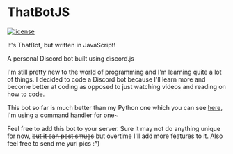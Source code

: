 # ThatBotJS
[![license](https://img.shields.io/github/license/faizal101/ThatBotJS.svg?style=for-the-badge)](https://github.com/faizal101/ThatBotJS/blob/master/LICENSE.md)

It's ThatBot, but written in JavaScript!

A personal Discord bot built using discord.js

I'm still pretty new to the world of programming and I'm learning quite a lot of things. I decided to code a Discord bot because I'll learn more and become better at coding as opposed to just watching videos and reading on how to code.

This bot so far is much better than my Python one which you can see [here](https://github.com/faizal101/ThatBot), I'm using a command handler for one~

Feel free to add this bot to your server. Sure it may not do anything unique for now, ~~but it can post smugs~~ but overtime I'll add more features to it.
Also feel free to send me yuri pics :^)